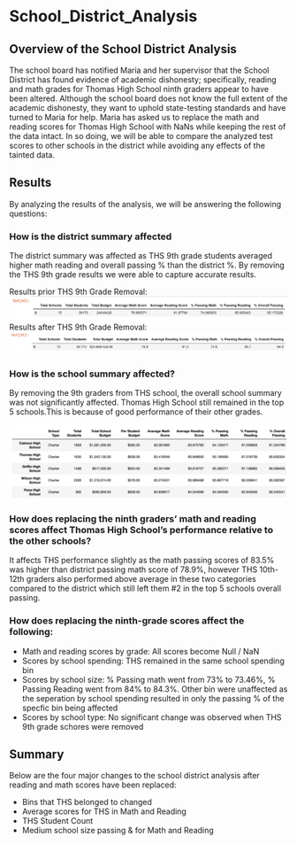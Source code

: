 # School_District_Analysis
## Overview of the School District Analysis
The school board has notified Maria and her supervisor that the School District has found evidence of academic dishonesty; specifically, reading and math grades for Thomas High School ninth graders appear to have been altered. Although the school board does not know the full extent of the academic dishonesty, they want to uphold state-testing standards and have turned to Maria for help. Maria has asked us to replace the math and reading scores for Thomas High School with NaNs while keeping the rest of the data intact. In so doing, we will be able to compare the analyzed test scores to other schools in the district while avoiding any effects of the tainted data.

## Results
By analyzing the results of the analysis, we will be answering the following questions:

### How is the district summary affected
The district summary was affected as THS 9th grade students averaged higher math reading and overall passing % than the district %. By removing the THS 9th grade results we were able to capture accurate results. 

Results prior THS 9th Grade Removal:
![Image](https://github.com/faridah-m/School_District_Analysis/blob/main/Pre_THS.PNG)
Results after THS 9th Grade Removal:
![Image](https://github.com/faridah-m/School_District_Analysis/blob/main/Post_THS.PNG)

### How is the school summary affected?
By removing the 9th graders from THS school, the overall school summary was not significantly affected. Thomas High School still remained in the top 5 schools.This is because of good performance of their other grades. 

![Image](https://github.com/faridah-m/School_District_Analysis/blob/main/Top_5_THS.PNG)

### How does replacing the ninth graders’ math and reading scores affect Thomas High School’s performance relative to the other schools?
It affects THS performance slightly as the math passing scores of 83.5% was higher than district passing math score of 78.9%, however THS 10th-12th graders also performed above average in these two categories compared to the district which still left them #2 in the top 5 schools overall passing.

### How does replacing the ninth-grade scores affect the following:
- Math and reading scores by grade: All scores become Null / NaN
- Scores by school spending: THS remained in the same school spending bin
- Scores by school size: % Passing math went from 73% to 73.46%, % Passing Reading went from 84% to 84.3%. Other bin were unaffected as the seperation by school spending resulted in only the passing % of the specfic bin being affected
- Scores by school type: No significant change was observed when THS 9th grade schores were removed

## Summary
Below are the four major changes to the school district analysis after reading and math scores have been replaced:
- Bins that THS belonged to changed
- Average scores for THS in Math and Reading
- THS Student Count
- Medium school size passing & for Math and Reading
